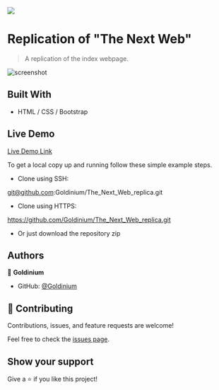 ![](https://img.shields.io/badge/Microverse-blueviolet)

# Replication of "The Next Web"

> A replication of the index webpage.

![screenshot](./images/screenshot.jpg)

## Built With

- HTML / CSS / Bootstrap

## Live Demo

[Live Demo Link](https://goldinium.github.io/NewsWeek_Replica/)

To get a local copy up and running follow these simple example steps.

- Clone using SSH:

git@github.com:Goldinium/The_Next_Web_replica.git

- Clone using HTTPS:

https://github.com/Goldinium/The_Next_Web_replica.git

- Or just download the repository zip

## Authors

👤 **Goldinium**
- GitHub: [@Goldinium](https://github.com/Goldinium)

## 🤝 Contributing

Contributions, issues, and feature requests are welcome!

Feel free to check the [issues page](https://github.com/Goldinium/NewsWeek_Replica/issues).

## Show your support

Give a ⭐️ if you like this project!

